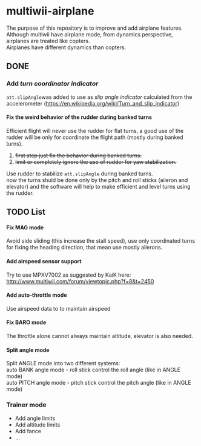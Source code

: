 # multiwii-airplane
The purpose of this repository is to improve and add airplane features.  
Although multiwii have airplane mode, from dynamics perspective, airplanes are treated like copters.  
Airplanes have different dynamics than copters.

## DONE

### Add _turn coordinator indicator_
`att.slipAngle`was added to use as _slip angle indicator_ calculated from the accelerometer
(https://en.wikipedia.org/wiki/Turn_and_slip_indicator)

#### Fix the weird behavior of the rudder during banked turns
Efficient flight will never use the rudder for flat turns,
a good use of the rudder will be only for coordinate the flight path (mostly during banked turns).

1. ~~first step just fix the behavior during banked turns.~~
2. ~~limit or completely ignore the use of rudder for yaw stabilization.~~

Use rudder to stabilize `att.slipAngle` during banked turns.  
now the turns shuld be done only by the pitch and roll sticks (aileron and elevator) and the software will help to make efficient and level turns using the rudder.


## TODO List

#### Fix MAG mode
Avoid side sliding (this increase the stall speed), use only coordinated turns for fixing the heading direction, that mean use mostly ailerons.

#### Add airspeed sensor support
Try to use MPXV7002 as suggested by KaiK here: http://www.multiwii.com/forum/viewtopic.php?f=8&t=2450

#### Add auto-throttle mode
Use airspeed data to to maintain airspeed

#### Fix BARO mode
The throttle alone cannot always maintain altitude, elevator is also needed.

#### Split angle mode
Split ANGLE mode into two different systems:  
auto BANK angle mode - roll stick control the roll angle (like in ANGLE mode)  
auto PITCH angle mode - pitch stick control the pitch angle (like in ANGLE mode)  

### Trainer mode
* Add angle limits
* Add altitude limits
* Add fance
* ...

